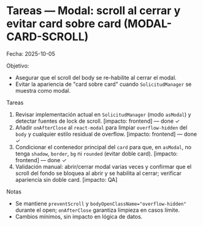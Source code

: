 # Tareas — Modal: scroll al cerrar y evitar card sobre card (MODAL-CARD-SCROLL)

Fecha: 2025-10-05

Objetivo:
- Asegurar que el scroll del body se re-habilite al cerrar el modal.
- Evitar la apariencia de "card sobre card" cuando `SolicitudManager` se muestra como modal.

Tareas
1. Revisar implementación actual en `SolicitudManager` (modo `asModal`) y detectar fuentes de lock de scroll. [impacto: frontend] — done ✓
2. Añadir `onAfterClose` al `react-modal` para limpiar `overflow-hidden` del `body` y cualquier estilo residual de overflow. [impacto: frontend] — done ✓
3. Condicionar el contenedor principal del `card` para que, en `asModal`, no tenga `shadow`, `border`, `bg` ni `rounded` (evitar doble card). [impacto: frontend] — done ✓
4. Validación manual: abrir/cerrar modal varias veces y confirmar que el scroll del fondo se bloquea al abrir y se habilita al cerrar; verificar apariencia sin doble card. [impacto: QA]

Notas
- Se mantiene `preventScroll` y `bodyOpenClassName="overflow-hidden"` durante el open; `onAfterClose` garantiza limpieza en casos límite.
- Cambios mínimos, sin impacto en lógica de datos.